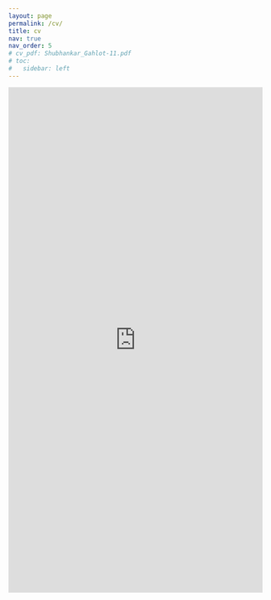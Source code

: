 ```yaml
---
layout: page
permalink: /cv/
title: cv
nav: true
nav_order: 5
# cv_pdf: Shubhankar_Gahlot-11.pdf
# toc:
#   sidebar: left
---
```


<embed src="https://triocrossing.github.io/assets/pdf/xiWANG.pdf" type="application/pdf" style="width:100%; height:1000px; margin-left: auto; margin-right: auto;" frameborder="0"/>